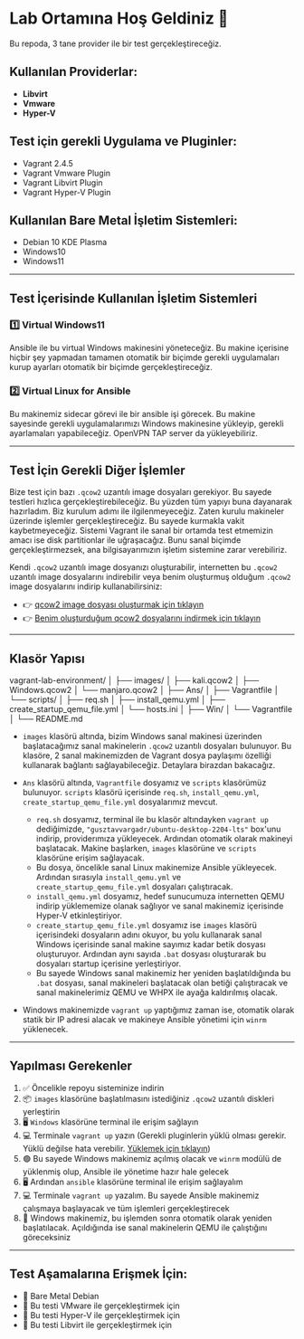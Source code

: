 # Lab Ortamına Hoş Geldiniz 👋

Bu repoda, 3 tane provider ile bir test gerçekleştireceğiz.

## Kullanılan Providerlar:
- **Libvirt**
- **Vmware**
- **Hyper-V**

## Test için gerekli Uygulama ve Pluginler:
- Vagrant 2.4.5  
- Vagrant Vmware Plugin  
- Vagrant Libvirt Plugin  
- Vagrant Hyper-V Plugin  

## Kullanılan Bare Metal İşletim Sistemleri:
- Debian 10 KDE Plasma  
- Windows10  
- Windows11  

---

## Test İçerisinde Kullanılan İşletim Sistemleri

### 1️⃣ Virtual Windows11  
Ansible ile bu virtual Windows makinesini yöneteceğiz. Bu makine içerisine hiçbir şey yapmadan tamamen otomatik bir biçimde gerekli uygulamaları kurup ayarları otomatik bir biçimde gerçekleştireceğiz.

### 2️⃣ Virtual Linux for Ansible  
Bu makinemiz sidecar görevi ile bir ansible işi görecek. Bu makine sayesinde gerekli uygulamalarımızı Windows makinesine yükleyip, gerekli ayarlamaları yapabileceğiz. OpenVPN TAP server da yükleyebiliriz.

---

## Test İçin Gerekli Diğer İşlemler

Bize test için bazı `.qcow2` uzantılı image dosyaları gerekiyor. Bu sayede testleri hızlıca gerçekleştirebileceğiz. Bu yüzden tüm yapıyı buna dayanarak hazırladım. Biz kurulum adımı ile ilgilenmeyeceğiz. Zaten kurulu makineler üzerinde işlemler gerçekleştireceğiz. Bu sayede kurmakla vakit kaybetmeyeceğiz. Sistemi Vagrant ile sanal bir ortamda test etmemizin amacı ise disk partitionlar ile uğraşacağız. Bunu sanal biçimde gerçekleştirmezsek, ana bilgisayarımızın işletim sistemine zarar verebiliriz.

Kendi `.qcow2` uzantılı image dosyanızı oluşturabilir, internetten bu `.qcow2` uzantılı image dosyalarını indirebilir veya benim oluşturmuş olduğum `.qcow2` image dosyalarını indirip kullanabilirsiniz:

- 👉 [qcow2 image dosyası oluşturmak için tıklayın](#)
- 👉 [Benim oluşturduğum qcow2 dosyalarını indirmek için tıklayın](#)

---

## Klasör Yapısı

vagrant-lab-environment/
│
├── images/
│   ├── kali.qcow2
│   ├── Windows.qcow2
│   └── manjaro.qcow2
│
├── Ans/
│   ├── Vagrantfile
│   └── scripts/
│       ├── req.sh
│       ├── install_qemu.yml
│       ├── create_startup_qemu_file.yml
│       └── hosts.ini
│
├── Win/
│   └── Vagrantfile
│
└── README.md

- `images` klasörü altında, bizim Windows sanal makinesi üzerinden başlatacağımız sanal makinelerin `.qcow2` uzantılı dosyaları bulunuyor. Bu klasöre, 2 sanal makinemizden de Vagrant dosya paylaşımı özelliği kullanarak bağlantı sağlayabileceğiz. Detaylara birazdan bakacağız.

- `Ans` klasörü altında, `Vagrantfile` dosyamız ve `scripts` klasörümüz bulunuyor. `scripts` klasörü içerisinde `req.sh`, `install_qemu.yml`, `create_startup_qemu_file.yml` dosyalarımız mevcut.

  - `req.sh` dosyamız, terminal ile bu klasör altındayken `vagrant up` dediğimizde, `"gusztavvargadr/ubuntu-desktop-2204-lts"` box'unu indirip, providerımıza yükleyecek. Ardından otomatik olarak makineyi başlatacak. Makine başlarken, `images` klasörüne ve `scripts` klasörüne erişim sağlayacak.
  - Bu dosya, öncelikle sanal Linux makinemize Ansible yükleyecek. Ardından sırasıyla `install_qemu.yml` ve `create_startup_qemu_file.yml` dosyaları çalıştıracak.
  - `install_qemu.yml` dosyamız, hedef sunucumuza internetten QEMU indirip yüklememize olanak sağlıyor ve sanal makinemiz içerisinde Hyper-V etkinleştiriyor.
  - `create_startup_qemu_file.yml` dosyamız ise `images` klasörü içerisindeki dosyaların adını okuyor, bu yolu kullanarak sanal Windows içerisinde sanal makine sayımız kadar betik dosyası oluşturuyor. Ardından aynı sayıda `.bat` dosyası oluşturarak bu dosyaları startup içerisine yerleştiriyor.
  - Bu sayede Windows sanal makinemiz her yeniden başlatıldığında bu `.bat` dosyası, sanal makineleri başlatacak olan betiği çalıştıracak ve sanal makinelerimiz QEMU ve WHPX ile ayağa kaldırılmış olacak.

- Windows makinemizde `vagrant up` yaptığımız zaman ise, otomatik olarak statik bir IP adresi alacak ve makineye Ansible yönetimi için `winrm` yüklenecek.

---

## Yapılması Gerekenler

1. ✅ Öncelikle repoyu sisteminize indirin  
2. 📦 `images` klasörüne başlatılmasını istediğiniz `.qcow2` uzantılı diskleri yerleştirin  
3. 🖥️ `Windows` klasörüne terminal ile erişim sağlayın  
4. 💻 Terminale `vagrant up` yazın (Gerekli pluginlerin yüklü olması gerekir. Yüklü değilse hata verebilir. [Yüklemek için tıklayın](#))  
5. 🟢 Bu sayede Windows makinemiz açılmış olacak ve `winrm` modülü de yüklenmiş olup, Ansible ile yönetime hazır hale gelecek  
6. 🖥️ Ardından `ansible` klasörüne terminal ile erişim sağlayalım  
7. 💻 Terminale `vagrant up` yazalım. Bu sayede Ansible makinemiz çalışmaya başlayacak ve tüm işlemleri gerçekleştirecek  
8. 🔄 Windows makinemiz, bu işlemden sonra otomatik olarak yeniden başlatılacak. Açıldığında ise sanal makinelerin QEMU ile çalıştığını göreceksiniz  

---

## Test Aşamalarına Erişmek İçin:

- 🧪 Bare Metal Debian  
- 🧪 Bu testi VMware ile gerçekleştirmek için  
- 🧪 Bu testi Hyper-V ile gerçekleştirmek için  
- 🧪 Bu testi Libvirt ile gerçekleştirmek için  
